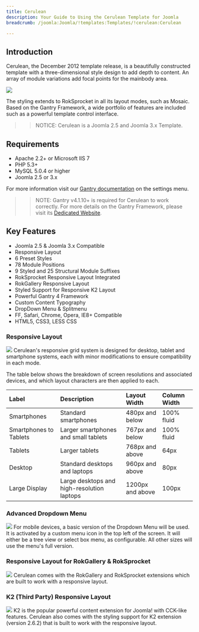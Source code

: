 ```yaml
---
title: Cerulean
description: Your Guide to Using the Cerulean Template for Joomla
breadcrumb: /joomla:Joomla/!templates:Templates/!cerulean:Cerulean

---
```


Introduction
-----
Cerulean, the December 2012 template release, is a beautifully constructed template with a three-dimensional style design to add depth to content. An array of module variations add focal points for the mainbody area.

![][cerulean]

The styling extends to RokSprocket in all its layout modes, such as Mosaic. Based on the Gantry Framework, a wide portfolio of features are included such as a powerful template control interface.

>> NOTICE: Cerulean is a Joomla 2.5 and Joomla 3.x Template.

Requirements
-----
* Apache 2.2+ or Microsoft IIS 7
* PHP 5.3+
* MySQL 5.0.4 or higher
* Joomla 2.5 or 3.x

For more information visit our [Gantry documentation][gantry] on the settings menu.

>> NOTE: Gantry v4.1.10+ is required for Cerulean to work correctly. For more details on the Gantry Framework, please visit its [Dedicated Website][gantry].

Key Features
-----
* Joomla 2.5 & Joomla 3.x Compatible
* Responsive Layout
* 6 Preset Styles
* 78 Module Positions
* 9 Styled and 25 Structural Module Suffixes
* RokSprocket Responsive Layout Integrated
* RokGallery Responsive Layout
* Styled Support for Responsive K2 Layout
* Powerful Gantry 4 Framework
* Custom Content Typography
* DropDown Menu & Splitmenu
* FF, Safari, Chrome, Opera, IE8+ Compatible
* HTML5, CSS3, LESS CSS

### Responsive Layout
![][responsive]
Cerulean's responsive grid system is designed for desktop, tablet and smartphone systems, each with minor modifications to ensure compatibility in each mode.

The table below shows the breakdown of screen resolutions and associated devices, and which layout characters are then applied to each.

| Label                  | Description                                | Layout Width     | Column Width |  
| :--------------------- | :----------------------------------------- | :--------------- | :----------- |  
| Smartphones            | Standard smartphones                       | 480px and below  | 100% fluid   |  
| Smartphones to Tablets | Larger smartphones and small tablets       | 767px and below  | 100% fluid   |  
| Tablets                | Larger tablets                             | 768px and above  | 64px         |  
| Desktop                | Standard desktops and laptops              | 960px and above  | 80px         |  
| Large Display          | Large desktops and high-resolution laptops | 1200px and above | 100px        | 

### Advanced Dropdown Menu
![][dropdown]
For mobile devices, a basic version of the Dropdown Menu will be used. It is activated by a custom menu icon in the top left of the screen. It will either be a tree view or select box menu, as configurable. All other sizes will use the menu's full version.

### Responsive Layout for RokGallery & RokSprocket
![][rokgallery]
Cerulean comes with the RokGallery and RokSprocket extensions which are built to work with a responsive layout.

### K2 (Third Party) Responsive Layout
![][k2]
K2 is the popular powerful content extension for Joomla! with CCK-like features. Cerulean also comes with the styling support for K2 extension (version 2.6.2) that is built to work with the responsive layout.

[gantry]: http://www.gantry-framework.org/
[cerulean]: assets/cerulean2.jpeg
[responsive]: assets/responsive.jpg
[rokgallery]: assets/rokgallery.jpg
[dropdown]: assets/dropdown.jpg
[filezilla]: https://filezilla-project.org
[launcher]: ../../start/rocketlauncher.md
[strips]: assets/strips.jpg
[k2]: assets/k2.jpg